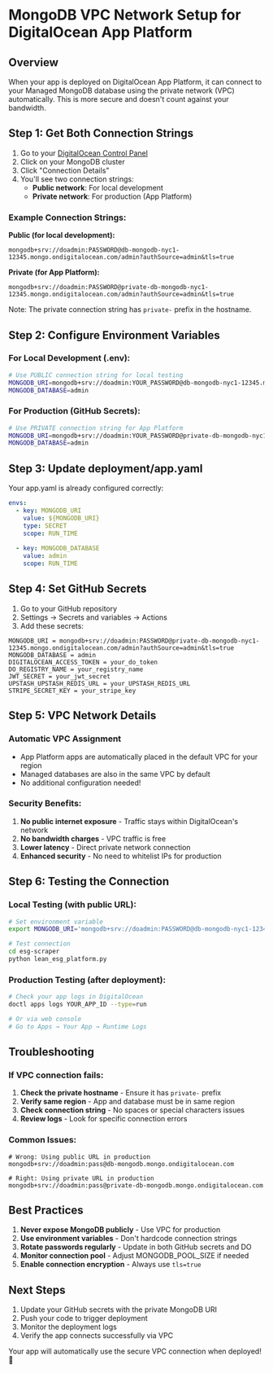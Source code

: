 # MongoDB VPC Network Setup for DigitalOcean App Platform

## Overview
When your app is deployed on DigitalOcean App Platform, it can connect to your Managed MongoDB database using the private network (VPC) automatically. This is more secure and doesn't count against your bandwidth.

## Step 1: Get Both Connection Strings

1. Go to your [DigitalOcean Control Panel](https://cloud.digitalocean.com/databases)
2. Click on your MongoDB cluster
3. Click "Connection Details"
4. You'll see two connection strings:
   - **Public network**: For local development
   - **Private network**: For production (App Platform)

### Example Connection Strings:

**Public (for local development):**
```
mongodb+srv://doadmin:PASSWORD@db-mongodb-nyc1-12345.mongo.ondigitalocean.com/admin?authSource=admin&tls=true
```

**Private (for App Platform):**
```
mongodb+srv://doadmin:PASSWORD@private-db-mongodb-nyc1-12345.mongo.ondigitalocean.com/admin?authSource=admin&tls=true
```

Note: The private connection string has `private-` prefix in the hostname.

## Step 2: Configure Environment Variables

### For Local Development (.env):
```bash
# Use PUBLIC connection string for local testing
MONGODB_URI=mongodb+srv://doadmin:YOUR_PASSWORD@db-mongodb-nyc1-12345.mongo.ondigitalocean.com/admin?authSource=admin&tls=true
MONGODB_DATABASE=admin
```

### For Production (GitHub Secrets):
```bash
# Use PRIVATE connection string for App Platform
MONGODB_URI=mongodb+srv://doadmin:YOUR_PASSWORD@private-db-mongodb-nyc1-12345.mongo.ondigitalocean.com/admin?authSource=admin&tls=true
MONGODB_DATABASE=admin
```

## Step 3: Update deployment/app.yaml

Your app.yaml is already configured correctly:
```yaml
envs:
  - key: MONGODB_URI
    value: ${MONGODB_URI}
    type: SECRET
    scope: RUN_TIME
  
  - key: MONGODB_DATABASE
    value: admin
    scope: RUN_TIME
```

## Step 4: Set GitHub Secrets

1. Go to your GitHub repository
2. Settings → Secrets and variables → Actions
3. Add these secrets:

```
MONGODB_URI = mongodb+srv://doadmin:PASSWORD@private-db-mongodb-nyc1-12345.mongo.ondigitalocean.com/admin?authSource=admin&tls=true
MONGODB_DATABASE = admin
DIGITALOCEAN_ACCESS_TOKEN = your_do_token
DO_REGISTRY_NAME = your_registry_name
JWT_SECRET = your_jwt_secret
UPSTASH_UPSTASH_REDIS_URL = your_UPSTASH_REDIS_URL
STRIPE_SECRET_KEY = your_stripe_key
```

## Step 5: VPC Network Details

### Automatic VPC Assignment
- App Platform apps are automatically placed in the default VPC for your region
- Managed databases are also in the same VPC by default
- No additional configuration needed!

### Security Benefits:
1. **No public internet exposure** - Traffic stays within DigitalOcean's network
2. **No bandwidth charges** - VPC traffic is free
3. **Lower latency** - Direct private network connection
4. **Enhanced security** - No need to whitelist IPs for production

## Step 6: Testing the Connection

### Local Testing (with public URL):
```bash
# Set environment variable
export MONGODB_URI='mongodb+srv://doadmin:PASSWORD@db-mongodb-nyc1-12345.mongo.ondigitalocean.com/admin?authSource=admin&tls=true'

# Test connection
cd esg-scraper
python lean_esg_platform.py
```

### Production Testing (after deployment):
```bash
# Check your app logs in DigitalOcean
doctl apps logs YOUR_APP_ID --type=run

# Or via web console
# Go to Apps → Your App → Runtime Logs
```

## Troubleshooting

### If VPC connection fails:
1. **Check the private hostname** - Ensure it has `private-` prefix
2. **Verify same region** - App and database must be in same region
3. **Check connection string** - No spaces or special characters issues
4. **Review logs** - Look for specific connection errors

### Common Issues:
```
# Wrong: Using public URL in production
mongodb+srv://doadmin:pass@db-mongodb.mongo.ondigitalocean.com

# Right: Using private URL in production  
mongodb+srv://doadmin:pass@private-db-mongodb.mongo.ondigitalocean.com
```

## Best Practices

1. **Never expose MongoDB publicly** - Use VPC for production
2. **Use environment variables** - Don't hardcode connection strings
3. **Rotate passwords regularly** - Update in both GitHub secrets and DO
4. **Monitor connection pool** - Adjust MONGODB_POOL_SIZE if needed
5. **Enable connection encryption** - Always use `tls=true`

## Next Steps

1. Update your GitHub secrets with the private MongoDB URI
2. Push your code to trigger deployment
3. Monitor the deployment logs
4. Verify the app connects successfully via VPC

Your app will automatically use the secure VPC connection when deployed! 🚀 